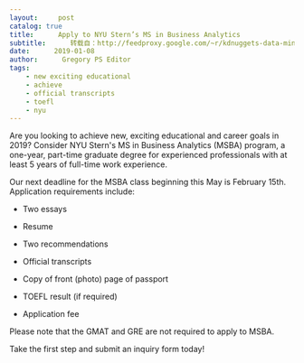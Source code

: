 ```yaml
---
layout:     post
catalog: true
title:      Apply to NYU Stern’s MS in Business Analytics
subtitle:      转载自：http://feedproxy.google.com/~r/kdnuggets-data-mining-analytics/~3/LH6YY7O7gl0/nyu-stern-ms-business-analytics.html
date:      2019-01-08
author:      Gregory PS Editor
tags:
    - new exciting educational
    - achieve
    - official transcripts
    - toefl
    - nyu
---
```




Are you looking to achieve new, exciting educational and career goals in 2019? Consider NYU Stern's MS in Business Analytics (MSBA) program, a one-year, part-time graduate degree for experienced professionals with at least 5 years of full-time work experience.

Our next deadline for the MSBA class beginning this May is February 15th. Application requirements include: 

- Two essays

- Resume

- Two recommendations

- Official transcripts

- Copy of front (photo) page of passport

- TOEFL result (if required)

- Application fee


Please note that the GMAT and GRE are not required to apply to MSBA. 


Take the first step and submit an inquiry form today!
